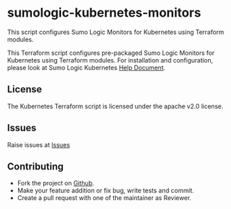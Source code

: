 # sumologic-kubernetes-monitors

This script configures Sumo Logic Monitors for Kubernetes using Terraform modules.

This Terraform script configures pre-packaged Sumo Logic Monitors for Kubernetes using Terraform modules.
For installation and configuration, please look at Sumo Logic Kubernetes [Help Document](https://help.sumologic.com/07Sumo-Logic-Apps/10Containers_and_Orchestration/Kubernetes/Install_the_Kubernetes_App_and_view_the_Dashboards).
## License

The Kubernetes Terraform script is licensed under the apache v2.0 license.

## Issues

Raise issues at [Issues](https://github.com/SumoLogic/terraform-sumologic-sumo-logic-monitor/issues)

## Contributing

* Fork the project on [Github](https://github.com/SumoLogic/terraform-sumologic-sumo-logic-monitor).
* Make your feature addition or fix bug, write tests and commit.
* Create a pull request with one of the maintainer as Reviewer.